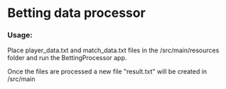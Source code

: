 # Betting data processor

### Usage: 

Place player_data.txt and match_data.txt files in the /src/main/resources folder and run the BettingProcessor app. 

Once the files are processed a new file "result.txt" will be created in /src/main
